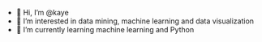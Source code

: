 - 👋 Hi, I’m @kaye
- 👀 I’m interested in data mining, machine learning and data visualization
- 🌱 I’m currently learning machine learning and Python

<!---
midorikaye/midorikaye is a ✨ special ✨ repository because its `README.md` (this file) appears on your GitHub profile.
You can click the Preview link to take a look at your changes.
--->
